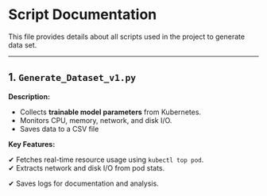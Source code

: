 # **Script Documentation**

This file provides details about all scripts used in the project to generate data set.

---

## **1. `Generate_Dataset_v1.py`**
**Description:**  
- Collects **trainable model parameters** from Kubernetes.
- Monitors CPU, memory, network, and disk I/O.
- Saves data to a CSV file 

**Key Features:**

✔ Fetches real-time resource usage using `kubectl top pod`.  
✔ Extracts network and disk I/O from pod stats.  

✔ Saves logs for documentation and analysis.  



